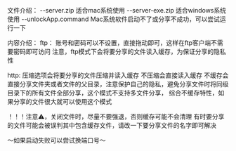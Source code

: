 文件介绍：
--server.zip  适合mac系统使用
--server-exe.zip  适合windows系统使用
--unlockApp.command  Mac系统软件启动不了或分享不成功，可以尝试运行一下

内容介绍：
  ftp：
    账号和密码可以不设置，直接拖动即可，这样在ftp客户端不需要密码即可访问
    注意，ftp模式下会将要分享的文件读入缓存，为保证分享的隐私性

  http:
    压缩选项会将要分享的文件压缩并读入缓存
    不压缩会直接读入缓存
    不缓存会直接分享文件夹或者文件的父目录，注意保护自己的隐私，避免分享文件时将同级目录下的所有文件全部分享，这个模式不支持多文件分享，
            综合不缓存特性，如果分享的文件很大就可以使用这个模式

！！！注意⚠️，关闭文件时，尽量不要强退，否则缓存可能不会清理
有时要分享的文件可能会被误判其中包含缓存文件，请改一下要分享文件的名字即可解决

～如果启动失败可以尝试换端口号～

